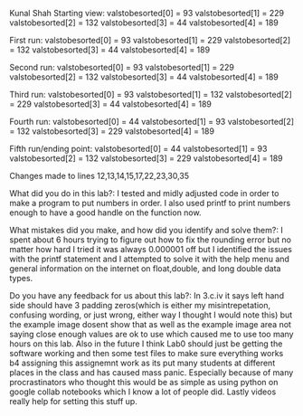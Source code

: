 Kunal Shah
Starting view:
valstobesorted[0] = 93
valstobesorted[1] = 229
valstobesorted[2] = 132
valstobesorted[3] = 44
valstobesorted[4] = 189

First run:
valstobesorted[0] = 93
valstobesorted[1] = 229
valstobesorted[2] = 132
valstobesorted[3] = 44
valstobesorted[4] = 189

Second run:
valstobesorted[0] = 93
valstobesorted[1] = 229
valstobesorted[2] = 132
valstobesorted[3] = 44
valstobesorted[4] = 189

Third run:
valstobesorted[0] = 93
valstobesorted[1] = 132
valstobesorted[2] = 229
valstobesorted[3] = 44
valstobesorted[4] = 189

Fourth run:
valstobesorted[0] = 44
valstobesorted[1] = 93
valstobesorted[2] = 132
valstobesorted[3] = 229
valstobesorted[4] = 189

Fifth run/ending point:
valstobesorted[0] = 44
valstobesorted[1] = 93
valstobesorted[2] = 132
valstobesorted[3] = 229
valstobesorted[4] = 189

Changes made to lines 12,13,14,15,17,22,23,30,35

What did you do in this lab?:
I tested and midly adjusted code in order to make a program to put numbers in order. I also used printf to print numbers enough to have a good handle on the function now.

What mistakes did you make, and how did you identify and solve 
them?:
I spent about 6 hours trying to figure out how to fix the rounding error but no matter how hard I tried it was always 0.000001 off but I identified the issues with the printf statement and I attempted to solve it with the help menu and general information on the internet on float,double, and long double data types.

Do you have any feedback for us about this lab?:
In 3.c.iv it says left hand side should have 3 padding zeros(which is either my misintrepetation, confusing wording, or just wrong, either way  I thought I would note this) but the example image dosent show that as well as the example image area not saying close enough values are ok to use which caused me to use too many hours on this lab. Also in the future I think Lab0 should just be getting the software working and then some test files to make sure everything works b4 assigning this assignemnt work as its put many students at different places in the class and has caused mass panic. Especially because of many procrastinators who thought this would be as simple as using python on google collab notebooks which I know a lot of people did. Lastly videos really help for setting this stuff up.